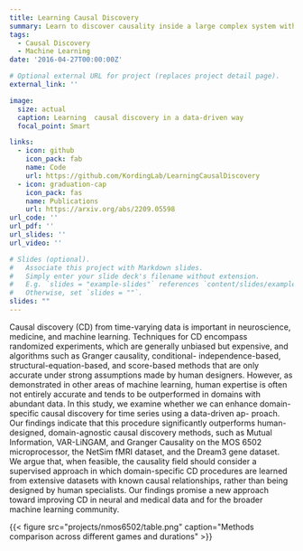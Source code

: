 ```yaml
---
title: Learning Causal Discovery
summary: Learn to discover causality inside a large complex system without human prior
tags:
  - Causal Discovery
  - Machine Learning
date: '2016-04-27T00:00:00Z'

# Optional external URL for project (replaces project detail page).
external_link: ''

image:
  size: actual
  caption: Learning  causal discovery in a data-driven way
  focal_point: Smart

links:
  - icon: github
    icon_pack: fab
    name: Code
    url: https://github.com/KordingLab/LearningCausalDiscovery
  - icon: graduation-cap
    icon_pack: fas
    name: Publications
    url: https://arxiv.org/abs/2209.05598
url_code: ''
url_pdf: ''
url_slides: ''
url_video: ''

# Slides (optional).
#   Associate this project with Markdown slides.
#   Simply enter your slide deck's filename without extension.
#   E.g. `slides = "example-slides"` references `content/slides/example-slides.md`.
#   Otherwise, set `slides = ""`.
slides: ""
---
```


Causal discovery (CD) from time-varying data is important in neuroscience, medicine, and machine learning. 
Techniques for CD encompass randomized experiments, which are generally unbiased but expensive, and algorithms 
such as Granger causality, conditional- independence-based, structural-equation-based, and score-based methods 
that are only accurate under strong assumptions made by human designers. However, as demonstrated in other areas 
of machine learning, human expertise is often not entirely accurate and tends to be outperformed in domains with 
abundant data. In this study, we examine whether we can enhance domain-specific causal discovery for time series 
using a data-driven ap- proach. Our findings indicate that this procedure significantly outperforms human-designed, 
domain-agnostic causal discovery methods, such as Mutual Information, VAR-LiNGAM, and Granger Causality on the 
MOS 6502 microprocessor, the NetSim fMRI dataset, and the Dream3 gene dataset. We argue that, when feasible, 
the causality field should consider a supervised approach in which domain-specific CD procedures are learned from 
extensive datasets with known causal relationships, rather than being designed by human specialists. Our findings 
promise a new approach toward improving CD in neural and medical data and for the broader machine learning community.


{{< figure src="projects/nmos6502/table.png" caption="Methods comparison across different games and durations" >}}


